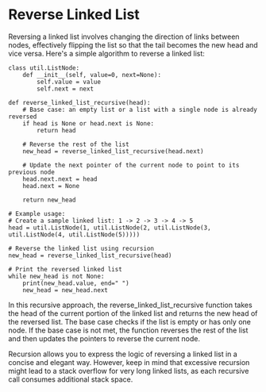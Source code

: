 Reverse Linked List
==


Reversing a linked list involves changing the direction of links between nodes, effectively flipping the list so that the tail becomes the new head and vice versa. Here's a simple algorithm to reverse a linked list:
```
class util.ListNode:
    def __init__(self, value=0, next=None):
        self.value = value
        self.next = next

def reverse_linked_list_recursive(head):
    # Base case: an empty list or a list with a single node is already reversed
    if head is None or head.next is None:
        return head

    # Reverse the rest of the list
    new_head = reverse_linked_list_recursive(head.next)

    # Update the next pointer of the current node to point to its previous node
    head.next.next = head
    head.next = None

    return new_head

# Example usage:
# Create a sample linked list: 1 -> 2 -> 3 -> 4 -> 5
head = util.ListNode(1, util.ListNode(2, util.ListNode(3, util.ListNode(4, util.ListNode(5)))))

# Reverse the linked list using recursion
new_head = reverse_linked_list_recursive(head)

# Print the reversed linked list
while new_head is not None:
    print(new_head.value, end=" ")
    new_head = new_head.next
```

In this recursive approach, the reverse_linked_list_recursive function takes the head of the current portion of the linked list and returns the new head of the reversed list. 
The base case checks if the list is empty or has only one node. If the base case is not met, the function reverses the rest of the list and then updates the pointers to reverse the current node.

Recursion allows you to express the logic of reversing a linked list in a concise and elegant way. 
However, keep in mind that excessive recursion might lead to a stack overflow for very long linked lists, as each recursive call consumes additional stack space.
